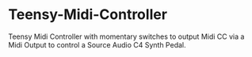 # Teensy-Midi-Controller
Teensy Midi Controller with momentary switches to output Midi CC via a Midi Output to control a Source Audio C4 Synth Pedal.
